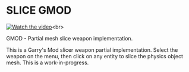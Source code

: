 # SLICE GMOD
[![Watch the video](https://img.youtube.com/vi/5lE7eQ7ALM4/default.jpg)]([https://youtu.be/nTQUwghvy5Q](https://www.youtube.com/watch?v=5lE7eQ7ALM4))<br>

GMOD - Partial mesh slice weapon implementation.

This is a Garry's Mod slicer weapon partial implementation. Select the weapon on the menu, then click on any entity to slice the physics object mesh. This is a work-in-progress.
